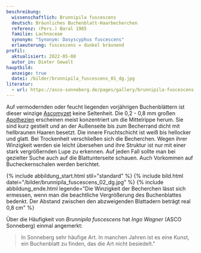 ```yaml
---
beschreibung:
  wissenschaftlich: Brunnipila fuscescens
  deutsch: Bräunliches Buchenblatt-Haarbecherchen
  referenz: (Pers.) Baral 1985
  familie: Lachnaceae
  synonym: "Synonym: Dasyscyphus fuscescens"
  erlaeuterung: fuscescens = dunkel bräunend
profil:
  aktualisiert: 2022-05-08
  autor_in: Dieter Gewalt
hauptbild:
  anzeige: true
  datei: /bilder/brunnipila_fuscescens_01_dg.jpg
literatur:
  - url: https://asco-sonneberg.de/pages/gallery/brunnipila-fuscescens-110611-01xs22121.php
---
```

Auf vermodernden oder feucht liegenden vorjährigen Buchenblättern ist dieser winzige [Ascomyzet](Ascomyzet "Glossar") keine Seltenheit. Die 0,2 - 0,8 mm großen [Apothezien](Apothezien "Glossar") erscheinen meist konzentriert um die Mittelrippe herum. Sie sind kurz gestielt und an der Außenseite bis zum Becherrand dicht mit hellbraunen Haaren besetzt. Die innere Fruchtschicht ist weiß bis hellocker und glatt. Bei Trockenheit verschließen sich die Becherchen. Wegen ihrer Winzigkeit werden sie leicht übersehen und ihre Struktur ist nur mit einer stark vergrößernden Lupe zu erkennen. Auf jeden Fall sollte man bei gezielter Suche auch auf die Blattunterseite schauen. Auch Vorkommen auf Bucheckernschalen werden berichtet.

{% include abbildung_start.html stil="standard" %}
{% include bild.html datei="/bilder/brunnipila_fuscescens_02_dg.jpg" %}
{% include abbildung_ende.html legende="Die Winzigkeit der Becherchen lässt sich ermessen, wenn man die beachtliche Vergrößerung des Buchenblattes bedenkt. Der Abstand zwischen den abzweigenden Blattadern beträgt real 0,8 cm" %}

Über die Häufigkeit von *Brunnipila fuscescens* hat *Ingo Wagner* (ASCO Sonneberg) einmal angemerkt:

> In Sonneberg sehr häufige Art. In manchen Jahren ist es eine Kunst, ein Buchenblatt zu finden, das die Art nicht besiedelt."